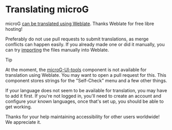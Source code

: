# Translating microG
microG [can be translated using Weblate](https://hosted.weblate.org/projects/microg/#languages). Thanks Weblate for free libre hosting!

Preferably do not use pull requests to submit translations, as merge conflicts can happen easily. If you already made one or did it manually, you can try [importing](https://docs.weblate.org/en/latest/user/files.html#uploading-translations) the files manually into Weblate.

> [!TIP]
> At the moment, the [microG-UI-tools](play-services-core/microg-ui-tools) component is not available for translation using Weblate. You may want to open a pull request for this. This component stores strings for the "Self-Check" menu and a few other things.

If your language does not seem to be available for translation, you may have to add it first. If you're not logged in, you'll need to create an account and configure your known languages, once that's set up, you should be able to get working.

Thanks for your help maintaining accessibility for other users worldwide! We appreciate it.
